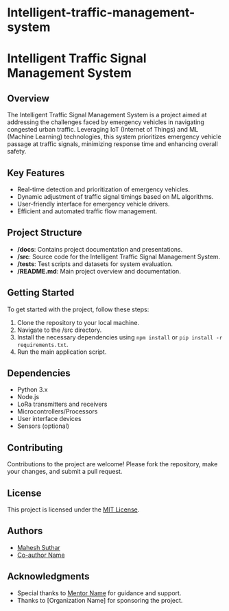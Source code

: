 # Intelligent-traffic-management-system
# Intelligent Traffic Signal Management System

## Overview
The Intelligent Traffic Signal Management System is a project aimed at addressing the challenges faced by emergency vehicles in navigating congested urban traffic. Leveraging IoT (Internet of Things) and ML (Machine Learning) technologies, this system prioritizes emergency vehicle passage at traffic signals, minimizing response time and enhancing overall safety.

## Key Features
- Real-time detection and prioritization of emergency vehicles.
- Dynamic adjustment of traffic signal timings based on ML algorithms.
- User-friendly interface for emergency vehicle drivers.
- Efficient and automated traffic flow management.

## Project Structure
- **/docs**: Contains project documentation and presentations.
- **/src**: Source code for the Intelligent Traffic Signal Management System.
- **/tests**: Test scripts and datasets for system evaluation.
- **/README.md**: Main project overview and documentation.

## Getting Started
To get started with the project, follow these steps:
1. Clone the repository to your local machine.
2. Navigate to the /src directory.
3. Install the necessary dependencies using `npm install` or `pip install -r requirements.txt`.
4. Run the main application script.

## Dependencies
- Python 3.x
- Node.js
- LoRa transmitters and receivers
- Microcontrollers/Processors
- User interface devices
- Sensors (optional)

## Contributing 
Contributions to the project are welcome! Please fork the repository, make your changes, and submit a pull request.

## License
This project is licensed under the [MIT License](LICENSE).

## Authors
- [Mahesh Suthar](https://github.com/mahesh)
- [Co-author Name](https://github.com/coauthorusername)

## Acknowledgments
- Special thanks to [Mentor Name](https://github.com/mentorusername) for guidance and support.
- Thanks to [Organization Name] for sponsoring the project.

